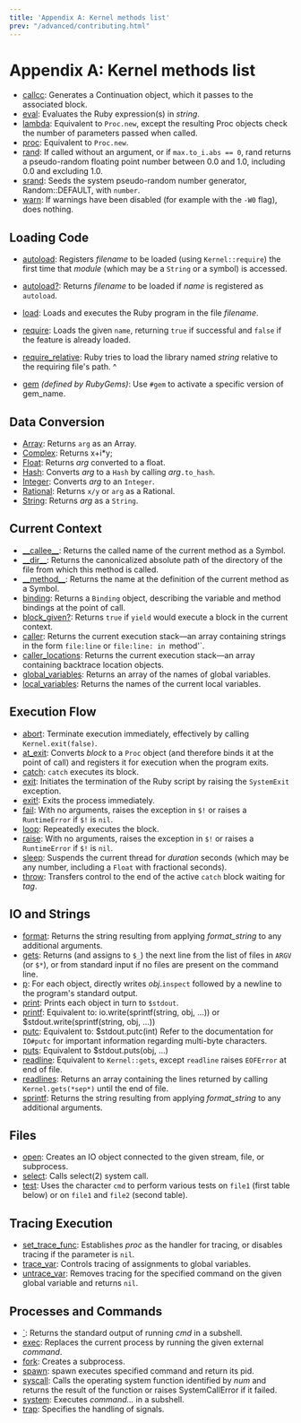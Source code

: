 ```yaml
---
title: 'Appendix A: Kernel methods list'
prev: "/advanced/contributing.html"
---
```


# Appendix A: Kernel methods list



* [callcc](ref:`Kernel#callcc`)\: Generates a Continuation object, which
  it passes to the associated block.
* [eval](ref:`Kernel#eval`)\: Evaluates the Ruby expression(s) in
  *string*.
* [lambda](ref:`Kernel#lambda`)\: Equivalent to `Proc.new`, except the
  resulting Proc objects check the number of parameters passed when
  called.
* [proc](ref:`Kernel#proc`)\: Equivalent to `Proc.new`.
* [rand](ref:`Kernel#rand`)\: If called without an argument, or if
  `max.to_i.abs == 0`, rand returns a pseudo-random floating point
  number between 0.0 and 1.0, including 0.0 and excluding 1.0.
* [srand](ref:`Kernel#srand`)\: Seeds the system pseudo-random number
  generator, Random::DEFAULT, with `number`.
* [warn](ref:`Kernel#warn`)\: If warnings have been disabled (for
  example with the `-W0` flag), does nothing.

## Loading Code

* [autoload](ref:`Kernel#autoload`)\: Registers *filename* to be loaded
  (using `Kernel::require`) the first time that *module* (which may be a
  `String` or a symbol) is accessed.
* [autoload?](ref:`Kernel#autoload?`)\: Returns *filename* to be loaded
  if *name* is registered as `autoload`.
* [load](ref:`Kernel#load`)\: Loads and executes the Ruby program in the
  file *filename*.
* [require](ref:`Kernel#require`)\: Loads the given `name`, returning
  `true` if successful and `false` if the feature is already loaded.
* [require\_relative](ref:`Kernel#require_relative`)\: Ruby tries to
  load the library named *string* relative to the requiring file's path.
^

* [gem](ref:rubygems:Kernel#gem) *(defined by RubyGems)*\: Use `#gem` to
  activate a specific version of gem\_name.

## Data Conversion

* [Array](ref:Kernel#Array)\: Returns `arg` as an Array.
* [Complex](ref:Kernel#Complex)\: Returns x+i\*y;
* [Float](ref:Kernel#Float)\: Returns *arg* converted to a float.
* [Hash](ref:Kernel#Hash)\: Converts *arg* to a `Hash` by calling
  *arg*`.to_hash`.
* [Integer](ref:Kernel#Integer)\: Converts *arg* to an `Integer`.
* [Rational](ref:Kernel#Rational)\: Returns `x/y` or `arg` as a
  Rational.
* [String](ref:Kernel#String)\: Returns *arg* as a `String`.

## Current Context

* [\_\_callee\_\_](ref:`Kernel#__callee__`)\: Returns the called name of
  the current method as a Symbol.
* [\_\_dir\_\_](ref:`Kernel#__dir__`)\: Returns the canonicalized
  absolute path of the directory of the file from which this method is
  called.
* [\_\_method\_\_](ref:`Kernel#__method__`)\: Returns the name at the
  definition of the current method as a Symbol.
* [binding](ref:`Kernel#binding`)\: Returns a `Binding` object,
  describing the variable and method bindings at the point of call.
* [block\_given?](ref:`Kernel#block_given?`)\: Returns `true` if `yield`
  would execute a block in the current context.
* [caller](ref:`Kernel#caller`)\: Returns the current execution stack—an
  array containing strings in the form `file:line` or `file:line: in
  `method'\`.
* [caller\_locations](ref:`Kernel#caller_locations`)\: Returns the
  current execution stack—an array containing backtrace location
  objects.
* [global\_variables](ref:`Kernel#global_variables`)\: Returns an array
  of the names of global variables.
* [local\_variables](ref:`Kernel#local_variables`)\: Returns the names
  of the current local variables.

## Execution Flow

* [abort](ref:`Kernel#abort`)\: Terminate execution immediately,
  effectively by calling `Kernel.exit(false)`.
* [at\_exit](ref:`Kernel#at_exit`)\: Converts *block* to a `Proc` object
  (and therefore binds it at the point of call) and registers it for
  execution when the program exits.
* [catch](ref:`Kernel#catch`)\: `catch` executes its block.
* [exit](ref:`Kernel#exit`)\: Initiates the termination of the Ruby
  script by raising the `SystemExit` exception.
* [exit!](ref:`Kernel#exit!`)\: Exits the process immediately.
* [fail](ref:`Kernel#fail`)\: With no arguments, raises the exception in
  `$!` or raises a `RuntimeError` if `$!` is `nil`.
* [loop](ref:`Kernel#loop`)\: Repeatedly executes the block.
* [raise](ref:`Kernel#raise`)\: With no arguments, raises the exception
  in `$!` or raises a `RuntimeError` if `$!` is `nil`.
* [sleep](ref:`Kernel#sleep`)\: Suspends the current thread for
  *duration* seconds (which may be any number, including a `Float` with
  fractional seconds).
* [throw](ref:`Kernel#throw`)\: Transfers control to the end of the
  active `catch` block waiting for *tag*.

## IO and Strings

* [format](ref:`Kernel#format`)\: Returns the string resulting from
  applying *format\_string* to any additional arguments.
* [gets](ref:`Kernel#gets`)\: Returns (and assigns to `$_`) the next
  line from the list of files in `ARGV` (or `$*`), or from standard
  input if no files are present on the command line.
* [p](ref:`Kernel#p`)\: For each object, directly writes *obj*.`inspect`
  followed by a newline to the program's standard output.
* [print](ref:`Kernel#print`)\: Prints each object in turn to `$stdout`.
* [printf](ref:`Kernel#printf`)\: Equivalent to:
  io.write(sprintf(string, obj, ...)) or $stdout.write(sprintf(string,
  obj, ...))
* [putc](ref:`Kernel#putc`)\: Equivalent to: $stdout.putc(int) Refer to
  the documentation for `IO#putc` for important information regarding
  multi-byte characters.
* [puts](ref:`Kernel#puts`)\: Equivalent to $stdout.puts(obj, ...)
* [readline](ref:`Kernel#readline`)\: Equivalent to `Kernel::gets`,
  except `readline` raises `EOFError` at end of file.
* [readlines](ref:`Kernel#readlines`)\: Returns an array containing the
  lines returned by calling `Kernel.gets(*sep*)` until the end of file.
* [sprintf](ref:`Kernel#sprintf`)\: Returns the string resulting from
  applying *format\_string* to any additional arguments.

## Files

* [open](ref:`Kernel#open`)\: Creates an IO object connected to the
  given stream, file, or subprocess.
* [select](ref:`Kernel#select`)\: Calls select(2) system call.
* [test](ref:`Kernel#test`)\: Uses the character `cmd` to perform
  various tests on `file1` (first table below) or on `file1` and `file2`
  (second table).

## Tracing Execution

* [set\_trace\_func](ref:`Kernel#set_trace_func`)\: Establishes *proc*
  as the handler for tracing, or disables tracing if the parameter is
  `nil`.
* [trace\_var](ref:`Kernel#trace_var`)\: Controls tracing of assignments
  to global variables.
* [untrace\_var](ref:`Kernel#untrace_var`)\: Removes tracing for the
  specified command on the given global variable and returns `nil`.

## Processes and Commands

* [\`](ref:Kernel#`)\: Returns the standard output of running *cmd* in a
  subshell.
* [exec](ref:`Kernel#exec`)\: Replaces the current process by running
  the given external *command*.
* [fork](ref:`Kernel#fork`)\: Creates a subprocess.
* [spawn](ref:`Kernel#spawn`)\: spawn executes specified command and
  return its pid.
* [syscall](ref:`Kernel#syscall`)\: Calls the operating system function
  identified by *num* and returns the result of the function or raises
  SystemCallError if it failed.
* [system](ref:`Kernel#system`)\: Executes *command...* in a subshell.
* [trap](ref:`Kernel#trap`)\: Specifies the handling of signals.

